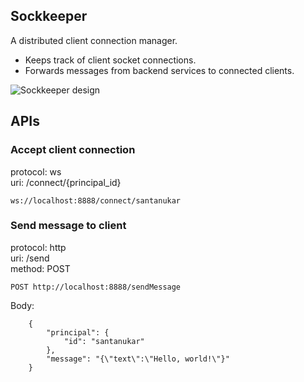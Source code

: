 ## Sockkeeper

A distributed client connection manager.

- Keeps track of client socket connections.
- Forwards messages from backend services to connected clients.
  
![Sockkeeper design](https://drive.google.com/file/d/1ZGwobQx5D8B5u44l9aBPluVs5cH9QN2v/view?usp=sharing)

## APIs
### Accept client connection

protocol: ws <br> uri: /connect/{principal_id}

`ws://localhost:8888/connect/santanukar`

### Send message to client 
protocol: http <br> uri: /send <br> method: POST

`POST http://localhost:8888/sendMessage`


Body:

```
    {
        "principal": {
            "id": "santanukar"
        },
        "message": "{\"text\":\"Hello, world!\"}"
    }
```

